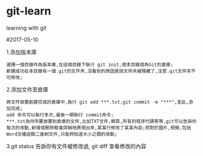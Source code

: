# git-learn
learning with git

#2017-05-10

1.添加版本庫

	選擇一個目錄作為版本庫,在這個目錄下執行 git init,使本目錄成為Git的倉庫;
	新建成功在本目錄有一個.git的文件夾,沒看到的原因是該文件夾被隱藏了,注意.git文件夾不可修改;
	
2.添加文件至倉庫

	將文件放置創建完成的倉庫中,執行 git add ***.txt,git commit -m "***",至此,添加完成;
	add 命令可以執行多次,最後一期執行 commit命令;
	***.txt為你所要放置到倉庫的文件,比如TXT文件,網頁,所有的程序代碼等等,git可以告訴你每次的改動,新增或刪除都會詳細地表現出來,某某行修改了某某內容;而對於圖片,視頻,包括Word文檔這類二進制文件,只能夠知道大小之類的改動;
	
3.git status   告訴你有文件被修改過,
  git diff 	查看修改的內容